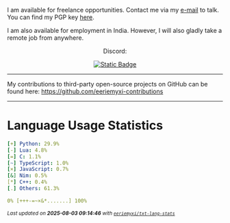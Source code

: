 I am available for freelance opportunities. Contact me via my [e-mail](mailto:myxi@envs.net?subject=I'd%20Like%20to%20Talk%20to%20You%20About%20a%20Freelance%20Project) to talk. You can find my PGP key [here](https://github.com/sponsors/eeriemyxi).

I am also available for employment in India. However, I will also gladly take a
remote job from anywhere.

<p align="center">Discord:</p>
<p align="center">
  <a href="https://discord.com/users/598134630104825856">
    <img alt="Static Badge" src="https://img.shields.io/badge/%40myxi-Add_me_on_Discord-blue?style=flat&logo=discord&logoColor=white&labelColor=%235865F2&color=%235865F2&link=https%3A%2F%2Fdiscord.com%2Fusers%2F598134630104825856%2F">
  </a>
</p>

---

My contributions to third-party open-source projects on GitHub can be found
here: https://github.com/eeriemyxi-contributions

---

# Language Usage Statistics
```yaml
[+] Python: 29.9%
[-] Lua: 4.8%
[=] C: 1.1%
[~] TypeScript: 1.0%
[×] JavaScript: 0.7%
[&] Nim: 0.5%
[*] C++: 0.4%
[.] Others: 61.3%

0% [+++-=~×&*.......] 100%
```

<sub>_Last updated on **2025-08-03 09:14:46** with [`eeriemyxi/txt-lang-stats`](https://github.com/eeriemyxi/txt-lang-stats)_</sub>


